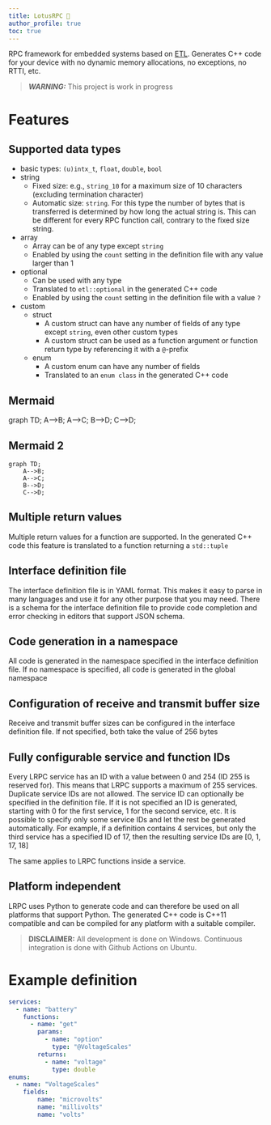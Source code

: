 ```yaml
---
title: LotusRPC 🌼
author_profile: true
toc: true
---
```


RPC framework for embedded systems based on [ETL](https://github.com/ETLCPP/etl). Generates C++ code for your device with no dynamic memory allocations, no exceptions, no RTTI, etc.

> **_WARNING:_**  This project is work in progress

# Features
## Supported data types
- basic types: `(u)intx_t`, `float`, `double`, `bool`
- string
  - Fixed size: e.g., `string_10` for a maximum size of 10 characters (excluding termination character)
  - Automatic size: `string`. For this type the number of bytes that is transferred is determined by how long the actual string is. This can be different for every RPC function call, contrary to the fixed size string.
- array
  - Array can be of any type except `string`
  - Enabled by using the `count` setting in the definition file with any value larger than 1
- optional
  - Can be used with any type
  - Translated to `etl::optional` in the generated C++ code
  - Enabled by using the `count` setting in the definition file with a value `?`
- custom
  - struct
    - A custom struct can have any number of fields of any type except `string`, even other custom types
    - A custom struct can be used as a function argument or function return type by referencing it with a `@`-prefix
  - enum
    - A custom enum can have any number of fields
    - Translated to an `enum class` in the generated C++ code

## Mermaid
<script src="https://cdn.jsdelivr.net/npm/mermaid@10/dist/mermaid.min.js"></script>

<div class="mermaid">
graph TD;
    A-->B;
    A-->C;
    B-->D;
    C-->D;
</div>

## Mermaid 2
``` mermaid
graph TD;
    A-->B;
    A-->C;
    B-->D;
    C-->D;
```

## Multiple return values
Multiple return values for a function are supported. In the generated C++ code this feature is translated to a function returning a `std::tuple`

## Interface definition file
The interface definition file is in YAML format. This makes it easy to parse in many languages and use it for any other purpose that you may need. There is a schema for the interface definition file to provide code completion and error checking in editors that support JSON schema.

## Code generation in a namespace
All code is generated in the namespace specified in the interface definition file. If no namespace is specified, all code is generated in the global namespace

## Configuration of receive and transmit buffer size
Receive and transmit buffer sizes can be configured in the interface definition file. If not specified, both take the value of 256 bytes

## Fully configurable service and function IDs
Every LRPC service has an ID with a value between 0 and 254 (ID 255 is reserved for). This means that LRPC supports a maximum of 255 services. Duplicate service IDs are not allowed. The service ID can optionally be specified in the definition file. If it is not specified an ID is generated, starting with 0 for the first service, 1 for the second service, etc. It is possible to specify only some service IDs and let the rest be generated automatically. For example, if a definition contains 4 services, but only the third service has a specified ID of 17, then the resulting service IDs are [0, 1, 17, 18]

The same applies to LRPC functions inside a service.

## Platform independent
LRPC uses Python to generate code and can therefore be used on all platforms that support Python. The generated C++ code is C++11 compatible and can be compiled for any platform with a suitable compiler.

> **DISCLAIMER:** All development is done on Windows. Continuous integration is done with Github Actions on Ubuntu.

# Example definition
``` yaml
services:
  - name: "battery"
    functions:
      - name: "get"
        params:
          - name: "option"
            type: "@VoltageScales"
        returns:
          - name: "voltage"
            type: double
enums:
  - name: "VoltageScales"
    fields:
        name: "microvolts"
        name: "millivolts"
        name: "volts"
```